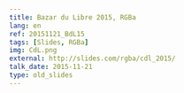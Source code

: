 ```yaml
---
title: Bazar du Libre 2015, RGBa
lang: en
ref: 20151121_BdL15
tags: [Slides, RGBa]
img: CdL.png
external: http://slides.com/rgba/cdl_2015/
talk_date: 2015-11-21
type: old_slides
---
```

